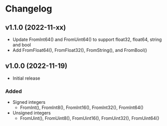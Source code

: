 # Changelog

## v1.1.0 (2022-11-xx)
- Update FromInt64() and FromUint64() to support float32, float64, string and bool
- Add FromFloat64(), FromFloat32(), FromString(), and FromBool()

## v1.0.0 (2022-11-19)
- Initial release  
###  Added
- Signed integers
  - FromInt(), FromInt8(), FromInt16(), FromInt32(), FromInt64() 
- Unsigned integers
  - FromUint(), FromUint8(), FromUint16(), FromUint32(), FromUint64() 
